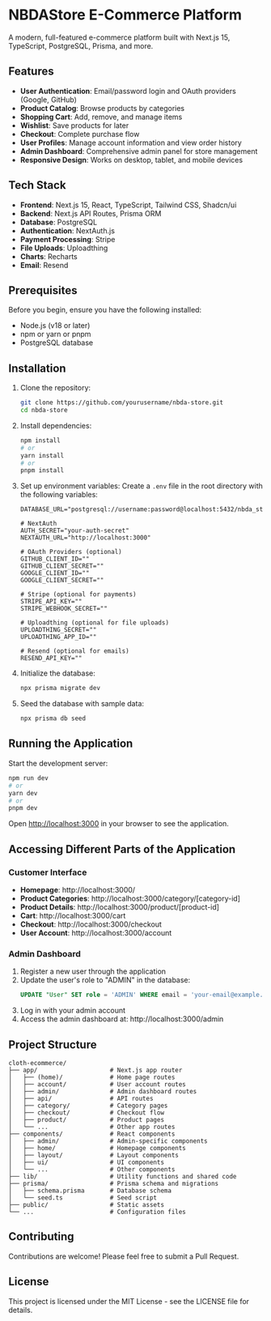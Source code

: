 # NBDAStore E-Commerce Platform

A modern, full-featured e-commerce platform built with Next.js 15, TypeScript, PostgreSQL, Prisma, and more.

## Features

- **User Authentication**: Email/password login and OAuth providers (Google, GitHub)
- **Product Catalog**: Browse products by categories
- **Shopping Cart**: Add, remove, and manage items
- **Wishlist**: Save products for later
- **Checkout**: Complete purchase flow
- **User Profiles**: Manage account information and view order history
- **Admin Dashboard**: Comprehensive admin panel for store management
- **Responsive Design**: Works on desktop, tablet, and mobile devices

## Tech Stack

- **Frontend**: Next.js 15, React, TypeScript, Tailwind CSS, Shadcn/ui
- **Backend**: Next.js API Routes, Prisma ORM
- **Database**: PostgreSQL
- **Authentication**: NextAuth.js
- **Payment Processing**: Stripe
- **File Uploads**: Uploadthing
- **Charts**: Recharts
- **Email**: Resend

## Prerequisites

Before you begin, ensure you have the following installed:
- Node.js (v18 or later)
- npm or yarn or pnpm
- PostgreSQL database

## Installation

1. Clone the repository:
   ```bash
   git clone https://github.com/yourusername/nbda-store.git
   cd nbda-store
   ```

2. Install dependencies:
   ```bash
   npm install
   # or
   yarn install
   # or
   pnpm install
   ```

3. Set up environment variables:
   Create a `.env` file in the root directory with the following variables:
   ```
   DATABASE_URL="postgresql://username:password@localhost:5432/nbda_store"
   
   # NextAuth
   AUTH_SECRET="your-auth-secret"
   NEXTAUTH_URL="http://localhost:3000"
   
   # OAuth Providers (optional)
   GITHUB_CLIENT_ID=""
   GITHUB_CLIENT_SECRET=""
   GOOGLE_CLIENT_ID=""
   GOOGLE_CLIENT_SECRET=""
   
   # Stripe (optional for payments)
   STRIPE_API_KEY=""
   STRIPE_WEBHOOK_SECRET=""
   
   # Uploadthing (optional for file uploads)
   UPLOADTHING_SECRET=""
   UPLOADTHING_APP_ID=""
   
   # Resend (optional for emails)
   RESEND_API_KEY=""
   ```

4. Initialize the database:
   ```bash
   npx prisma migrate dev
   ```

5. Seed the database with sample data:
   ```bash
   npx prisma db seed
   ```

## Running the Application

Start the development server:

```bash
npm run dev
# or
yarn dev
# or
pnpm dev
```

Open [http://localhost:3000](http://localhost:3000) in your browser to see the application.

## Accessing Different Parts of the Application

### Customer Interface
- **Homepage**: http://localhost:3000/
- **Product Categories**: http://localhost:3000/category/[category-id]
- **Product Details**: http://localhost:3000/product/[product-id]
- **Cart**: http://localhost:3000/cart
- **Checkout**: http://localhost:3000/checkout
- **User Account**: http://localhost:3000/account

### Admin Dashboard
1. Register a new user through the application
2. Update the user's role to "ADMIN" in the database:
   ```sql
   UPDATE "User" SET role = 'ADMIN' WHERE email = 'your-email@example.com';
   ```
3. Log in with your admin account
4. Access the admin dashboard at: http://localhost:3000/admin

## Project Structure

```
cloth-ecommerce/
├── app/                    # Next.js app router
│   ├── (home)/             # Home page routes
│   ├── account/            # User account routes
│   ├── admin/              # Admin dashboard routes
│   ├── api/                # API routes
│   ├── category/           # Category pages
│   ├── checkout/           # Checkout flow
│   ├── product/            # Product pages
│   └── ...                 # Other app routes
├── components/             # React components
│   ├── admin/              # Admin-specific components
│   ├── home/               # Homepage components
│   ├── layout/             # Layout components
│   ├── ui/                 # UI components
│   └── ...                 # Other components
├── lib/                    # Utility functions and shared code
├── prisma/                 # Prisma schema and migrations
│   ├── schema.prisma       # Database schema
│   └── seed.ts             # Seed script
├── public/                 # Static assets
└── ...                     # Configuration files
```

## Contributing

Contributions are welcome! Please feel free to submit a Pull Request.

## License

This project is licensed under the MIT License - see the LICENSE file for details.
